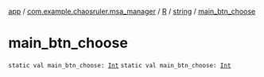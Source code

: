 [app](../../../index.md) / [com.example.chaosruler.msa_manager](../../index.md) / [R](../index.md) / [string](index.md) / [main_btn_choose](.)

# main_btn_choose

`static val main_btn_choose: `[`Int`](https://kotlinlang.org/api/latest/jvm/stdlib/kotlin/-int/index.html)
`static val main_btn_choose: `[`Int`](https://kotlinlang.org/api/latest/jvm/stdlib/kotlin/-int/index.html)